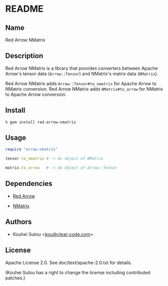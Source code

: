 # README

## Name

Red Arrow NMatrix

## Description

Red Arrow NMatrix is a library that provides converters between Apache Arrow's tensor data (`Arrow::Tensor`) and NMatrix's matrix data (`NMatrix`).

Red Arrow NMatrix adds `Arrow::Tensor#to_nmatrix` for Apache Arrow to NMatrix conversion. Red Arrow NMatrix adds `NMatrix#to_arrow` for NMatrix to Apache Arrow conversion.

## Install

```text
% gem install red-arrow-nmatrix
```

## Usage

```ruby
require "arrow-nmatrix"

tensor.to_nmatrix # -> An object of NMatrix

matrix.to_arrow   # -> An object of Arrow::Tensor
```

## Dependencies

* [Red Arrow](https://github.com/red-data-tools/red-arrow)

* [NMatrix](https://github.com/SciRuby/nmatrix)

## Authors

* Kouhei Sutou \<kou@clear-code.com\>

## License

Apache License 2.0. See doc/text/apache-2.0.txt for details.

(Kouhei Sutou has a right to change the license including contributed
patches.)

